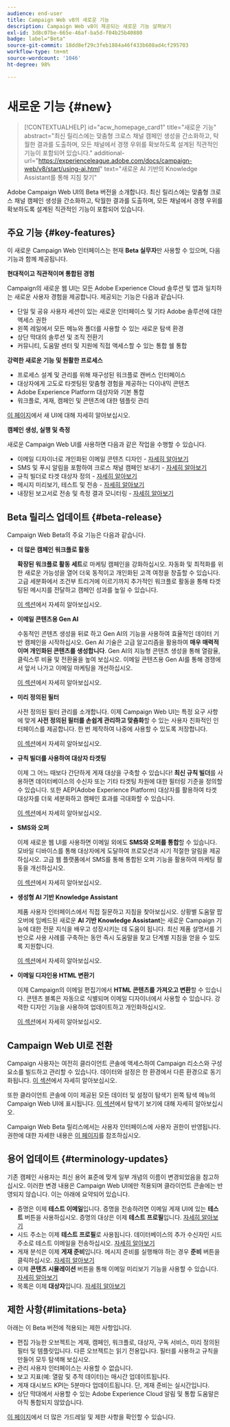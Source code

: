 ```yaml
---
audience: end-user
title: Campaign Web v8의 새로운 기능
description: Campaign Web v8이 제공되는 새로운 기능 살펴보기
exl-id: 3d8c07be-665e-46af-ba5d-f04b25b40880
badge: label="Beta"
source-git-commit: 18dd8ef29c3feb1884a46f433b608ad4cf295703
workflow-type: tm+mt
source-wordcount: '1046'
ht-degree: 98%

---
```



# 새로운 기능 {#new}

>[!CONTEXTUALHELP]
>id="acw_homepage_card1"
>title="새로운 기능"
>abstract="최신 릴리스에는 맞춤형 크로스 채널 캠페인 생성을 간소화하고, 탁월한 결과를 도출하며, 모든 채널에서 경쟁 우위를 확보하도록 설계된 직관적인 기능이 포함되어 있습니다."
>additional-url="https://experienceleague.adobe.com/docs/campaign-web/v8/start/using-ai.html" text="새로운 AI 기반의 Knowledge Assistant를 통해 지침 찾기"

Adobe Campaign Web UI의 Beta 버전을 소개합니다. 최신 릴리스에는 맞춤형 크로스 채널 캠페인 생성을 간소화하고, 탁월한 결과를 도출하며, 모든 채널에서 경쟁 우위를 확보하도록 설계된 직관적인 기능이 포함되어 있습니다.

## 주요 기능 {#key-features}

이 새로운 Campaign Web 인터페이스는 현재 **Beta 실무자**&#x200B;만 사용할 수 있으며, 다음 기능과 함께 제공됩니다.

**현대적이고 직관적이며 통합된 경험**

Campaign의 새로운 웹 UI는 모든 Adobe Experience Cloud 솔루션 및 앱과 일치하는 새로운 사용자 경험을 제공합니다. 제공되는 기능은 다음과 같습니다.

* 단일 및 공유 사용자 세션이 있는 새로운 인터페이스 및 기타 Adobe 솔루션에 대한 액세스 권한
* 왼쪽 레일에서 모든 메뉴와 폴더를 사용할 수 있는 새로운 탐색 환경
* 상단 막대의 솔루션 및 조직 전환기
* 커뮤니티, 도움말 센터 및 지원에 직접 액세스할 수 있는 통합 쉘 통합

**강력한 새로운 기능 및 원활한 프로세스**

* 프로세스 설계 및 관리를 위해 재구성된 워크플로 캔버스 인터페이스
* 대상자에게 고도로 타겟팅된 맞춤형 경험을 제공하는 다이내믹 콘텐츠
* Adobe Experience Platform 대상자와 기본 통합
* 워크플로, 게재, 캠페인 및 콘텐츠에 대한 템플릿 관리

[이 페이지](../get-started/user-interface.md)에서 새 UI에 대해 자세히 알아보십시오.

**캠페인 생성, 실행 및 측정**

새로운 Campaign Web UI를 사용하면 다음과 같은 작업을 수행할 수 있습니다.

* 이메일 디자이너로 개인화된 이메일 콘텐츠 디자인 - [자세히 알아보기](../content/edit-content.md)
* SMS 및 푸시 알림을 포함하여 크로스 채널 캠페인 보내기 - [자세히 알아보기](../workflows/activities/channels.md)
* 규칙 빌더로 타겟 대상자 정의 - [자세히 알아보기](../audience/about-recipients.md)
* 메시지 미리보기, 테스트 및 전송 - [자세히 알아보기](../monitor/prepare-send.md)
* 내장된 보고서로 전송 및 측정 결과 모니터링 - [자세히 알아보기](../reporting/delivery-reports.md)


## Beta 릴리스 업데이트 {#beta-release}

Campaign Web Beta의 주요 기능은 다음과 같습니다.

* **더 많은 캠페인 워크플로 활동**

  **확장된 워크플로 활동 세트**&#x200B;로 마케팅 캠페인을 강화하십시오. 자동화 및 최적화를 위한 새로운 가능성을 열어 더욱 동적이고 개인화된 고객 여정을 창출할 수 있습니다. 고급 세분화에서 조건부 트리거에 이르기까지 추가적인 워크플로 활동을 통해 타겟팅된 메시지를 전달하고 캠페인 성과를 높일 수 있습니다.

  [이 섹션](../workflows/gs-workflows.md)에서 자세히 알아보십시오.

* **이메일 콘텐츠용 Gen AI**

  수동적인 콘텐츠 생성을 뒤로 하고 Gen AI의 기능을 사용하여 효율적인 데이터 기반 캠페인을 시작하십시오. Gen AI 기술은 고급 알고리즘을 활용하여 **매우 매력적이며 개인화된 콘텐츠를 생성합니다**. Gen AI의 지능형 콘텐츠 생성을 통해 열람율, 클릭스루 비율 및 전환율을 높여 보십시오. 이메일 콘텐츠용 Gen AI를 통해 경쟁에서 앞서 나가고 이메일 마케팅을 개선하십시오.

  [이 섹션](../content/generative-gs.md)에서 자세히 알아보십시오.

* **미리 정의된 필터**

  사전 정의된 필터 관리를 소개합니다. 이제 Campaign Web UI는 특정 요구 사항에 맞게 **사전 정의된 필터를 손쉽게 관리하고 맞춤화**&#x200B;할 수 있는 사용자 친화적인 인터페이스를 제공합니다. 한 번 제작하여 나중에 사용할 수 있도록 저장합니다.

  [이 섹션](../get-started/predefined-filters.md)에서 자세히 알아보십시오.

* **규칙 빌더를 사용하여 대상자 타겟팅**

  이제 그 어느 때보다 간단하게 게재 대상을 구축할 수 있습니다! **최신 규칙 빌더**&#x200B;를 사용하면 데이터베이스의 수신자 또는 기타 타겟팅 차원에 대한 필터링 기준을 정의할 수 있습니다. 또한 AEP(Adobe Experience Platform) 대상자를 활용하여 타겟 대상자를 더욱 세분화하고 캠페인 효과를 극대화할 수 있습니다.

  [이 섹션](../audience/segment-builder.md)에서 자세히 알아보십시오.

* **SMS와 오퍼**

  이제 새로운 웹 UI를 사용하면 이메일 외에도 **SMS와 오퍼를 통합**&#x200B;할 수 있습니다. 모바일 디바이스를 통해 대상자에게 도달하여 프로모션과 시기 적절한 알림을 제공하십시오. 고급 웹 플랫폼에서 SMS를 통해 통합된 오퍼 기능을 활용하여 마케팅 활동을 개선하십시오.

  [이 섹션](../content/offers.md)에서 자세히 알아보십시오.

<!--
* Adobe Experience Manager (AEM) Integration
    
    With our AEM integration extended to web UI, you can easily manage assets and synchronize full HTML templates, empowering you to create captivating digital experiences without any hassle. 
    
    Elevate and streamline your content management capabilities on the web UI with this integration to boost productivity.
-->

* **생성형 AI 기반 Knowledge Assistant**

  제품 사용자 인터페이스에서 직접 질문하고 지침을 찾아보십시오. 상황별 도움말 팝오버에 임베드된 새로운 **AI 기반 Knowledge Assistant**&#x200B;는 새로운 Campaign 기능에 대한 전문 지식을 배우고 성장시키는 데 도움이 됩니다. 최신 제품 설명서를 기반으로 사용 사례를 구축하는 동안 즉시 도움말을 찾고 단계별 지침을 얻을 수 있도록 지원합니다.

  [이 섹션](../get-started/using-ai.md)에서 자세히 알아보십시오.

* **이메일 디자인용 HTML 변환기**

  이제 Campaign의 이메일 편집기에서 **HTML 콘텐츠를 가져오고 변환**&#x200B;할 수 있습니다. 콘텐츠 블록은 자동으로 식별되며 이메일 디자이너에서 사용할 수 있습니다. 강력한 디자인 기능을 사용하여 업데이트하고 개인화하십시오.

  [이 섹션](../content/existing-content.md)에서 자세히 알아보십시오.


## Campaign Web UI로 전환

Campaign 사용자는 여전히 클라이언트 콘솔에 액세스하여 Campaign 리소스와 구성 요소를 빌드하고 관리할 수 있습니다. 데이터와 설정은 한 환경에서 다른 환경으로 동기화됩니다. [이 섹션](../get-started/get-started.md#about-campaign-client-consoleac-client)에서 자세히 알아보십시오.

또한 클라이언트 콘솔에 이미 제공된 모든 데이터 및 설정이 탐색기 왼쪽 탐색 메뉴의 Campaign Web UI에 표시됩니다. [이 섹션](../get-started/user-interface.md#explorer-user-interface-explorer)에서 탐색기 보기에 대해 자세히 알아보십시오.

Campaign Web Beta 릴리스에서는 사용자 인터페이스에 사용자 권한이 반영됩니다. 권한에 대한 자세한 내용은 [이 페이지](../get-started/permissions.md)를 참조하십시오.

## 용어 업데이트 {#terminology-updates}

기존 캠페인 사용자는 최신 용어 표준에 맞게 일부 개념의 이름이 변경되었음을 참고하십시오. 이러한 변경 내용은 Campaign Web UI에만 적용되며 클라이언트 콘솔에는 반영되지 않습니다. 이는 아래에 요약되어 있습니다.

* 증명은 이제 **테스트 이메일**&#x200B;입니다. 증명을 전송하려면 이메일 게재 UI에 있는 **테스트** 버튼을 사용하십시오. 증명의 대상은 이제 **테스트 프로필**&#x200B;입니다. [자세히 알아보기](../preview-test/test-deliveries.md)
* 시드 주소는 이제 **테스트 프로필**&#x200B;로 사용됩니다. 데이터베이스의 추가 수신자인 시드 주소로 테스트 이메일을 전송하십시오. [자세히 알아보기](../preview-test/test-deliveries.md)
* 게재 분석은 이제 **게재 준비**&#x200B;입니다. 메시지 준비를 실행해야 하는 경우 **준비** 버튼을 클릭하십시오. [자세히 알아보기](../monitor/prepare-send.md)
* 이제 **콘텐츠 시뮬레이션** 버튼을 통해 이메일 미리보기 기능을 사용할 수 있습니다. [자세히 알아보기](../preview-test/preview-test.md)
* 목록은 이제 **대상자**&#x200B;입니다. [자세히 알아보기](../audience/about-recipients.md)

## 제한 사항{#limitations-beta}

아래는 이 Beta 버전에 적용되는 제한 사항입니다.

* 편집 가능한 오브젝트는 게재, 캠페인, 워크플로, 대상자, 구독 서비스, 미리 정의된 필터 및 템플릿입니다. 다른 오브젝트는 읽기 전용입니다. 필터를 사용하고 규칙을 만들어 모두 탐색해 보십시오.
* 관리 사용자 인터페이스는 사용할 수 없습니다.
* 보고 지표(예: 열람 및 추적 데이터)는 매시간 업데이트됩니다.
* 게재 대시보드 KPI는 5분마다 업데이트됩니다. 단, 게재 준비는 실시간입니다.
* 상단 막대에서 사용할 수 있는 Adobe Experience Cloud 알림 및 통합 도움말은 아직 통합되지 않았습니다.

[이 페이지](../get-started/guardrails.md)에서 더 많은 가드레일 및 제한 사항을 확인할 수 있습니다.